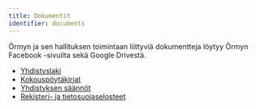 ```yaml
---
title: Dokumentit
identifier: documents
---
```

Örmyn ja sen hallituksen toimintaan liittyviä dokumentteja löytyy Örmyn Facebook -sivuilta sekä Google Drivestä. 



* [Yhdistyslaki](http://www.finlex.fi/fi/laki/ajantasa/1989/19890503)
* [Kokouspöytäkirjat](https://drive.google.com/open?id=0B-QxfGwoC4nGMDU1aVpfNjYtd1E)
* [Yhdistyksen säännöt](https://drive.google.com/file/d/0B-QxfGwoC4nGekFwT0Fpam1teTg/view?usp=sharing)
* [Rekisteri- ja tietosuojaselosteet](https://drive.google.com/drive/folders/1d2ATa2A63mKJl8bWdYUa_C3eurMw3tPz?usp=sharing)

